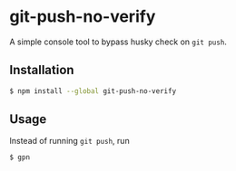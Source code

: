 # git-push-no-verify

A simple console tool to bypass husky check on `git push`.

## Installation

```bash
$ npm install --global git-push-no-verify
```

## Usage

Instead of running `git push`, run

```bash
$ gpn
```

